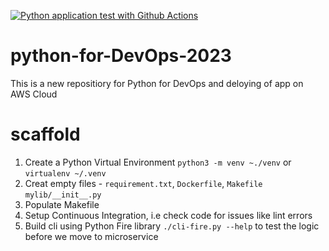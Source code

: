 
[![Python application test with Github Actions](https://github.com/Alotab/python-for-DevOps-2023/actions/workflows/devops.yml/badge.svg)](https://github.com/Alotab/python-for-DevOps-2023/actions/workflows/devops.yml)


# python-for-DevOps-2023

This is a new repositiory for Python for DevOps and deloying of app on AWS Cloud


# scaffold

1. Create a Python Virtual Environment `python3 -m venv ~./venv` or `virtualenv ~/.venv`
2. Creat empty files - `requirement.txt`, `Dockerfile`, `Makefile` `mylib/__init__.py`
3. Populate Makefile
4. Setup Continuous Integration, i.e check code for issues like lint errors
5. Build cli using Python Fire library `./cli-fire.py --help` to test the logic before we move to microservice


